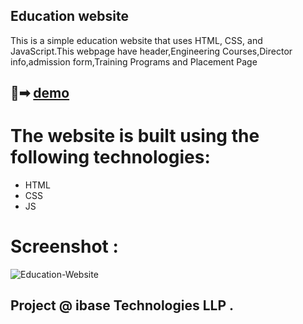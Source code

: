 ## Education website

This is a simple education website that uses HTML, CSS, and JavaScript.This webpage have header,Engineering Courses,Director info,admission form,Training Programs and Placement Page

## 🔗➡ [demo](https://rutiktorambe.github.io/Education-Website/)


# The website is built using the following technologies:
- HTML
- CSS
- JS


# Screenshot :
![Education-Website](https://github.com/Rutiktorambe/Education-Website/assets/114429614/16bd06d9-abaa-48e0-bab9-fa3972bc36e5)

## Project @  ibase Technologies LLP .
